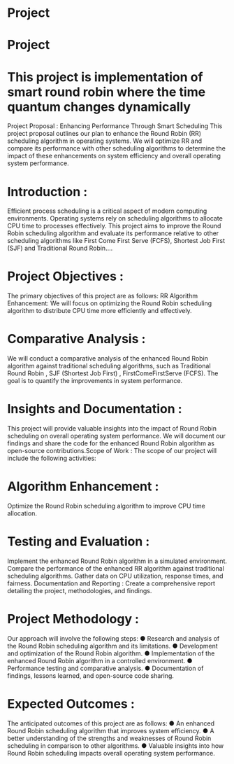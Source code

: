# Project
# Project
# This project is implementation of smart round robin where the time quantum changes dynamically

Project Proposal : Enhancing Performance Through Smart Scheduling
This project proposal outlines our plan to enhance the Round Robin (RR) scheduling algorithm
in operating systems. We will optimize RR and compare its performance with other scheduling
algorithms to determine the impact of these enhancements on system efficiency and overall
operating system performance.

# Introduction :
Efficient process scheduling is a critical aspect of modern computing environments. Operating
systems rely on scheduling algorithms to allocate CPU time to processes effectively. This
project aims to improve the Round Robin scheduling algorithm and evaluate its performance
relative to other scheduling algorithms like First Come First Serve (FCFS), Shortest Job First
(SJF) and Traditional Round Robin....

# Project Objectives :
The primary objectives of this project are as follows:
RR Algorithm Enhancement: We will focus on optimizing the Round Robin scheduling algorithm
to distribute CPU time more efficiently and effectively.

# Comparative Analysis : 
We will conduct a comparative analysis of the enhanced Round Robin
algorithm against traditional scheduling algorithms, such as Traditional Round Robin , SJF
(Shortest Job First) , FirstComeFirstServe (FCFS). The goal is to quantify the improvements in
system performance.
# Insights and Documentation :
This project will provide valuable insights into the impact of Round
Robin scheduling on overall operating system performance. We will document our findings and
share the code for the enhanced Round Robin algorithm as open-source contributions.Scope of Work :
The scope of our project will include the following activities:
# Algorithm Enhancement : 
Optimize the Round Robin scheduling algorithm to improve CPU time
allocation.
# Testing and Evaluation : 
Implement the enhanced Round Robin algorithm in a simulated
environment. Compare the performance of the enhanced RR algorithm against traditional
scheduling algorithms. Gather data on CPU utilization, response times, and fairness.
Documentation and Reporting : Create a comprehensive report detailing the project,
methodologies, and findings.
# Project Methodology :
Our approach will involve the following steps:
● Research and analysis of the Round Robin scheduling algorithm and its limitations.
● Development and optimization of the Round Robin algorithm.
● Implementation of the enhanced Round Robin algorithm in a controlled environment.
● Performance testing and comparative analysis.
● Documentation of findings, lessons learned, and open-source code sharing.
# Expected Outcomes :
The anticipated outcomes of this project are as follows:
● An enhanced Round Robin scheduling algorithm that improves system efficiency.
● A better understanding of the strengths and weaknesses of Round Robin scheduling in
comparison to other algorithms.
● Valuable insights into how Round Robin scheduling impacts overall operating system
performance.
